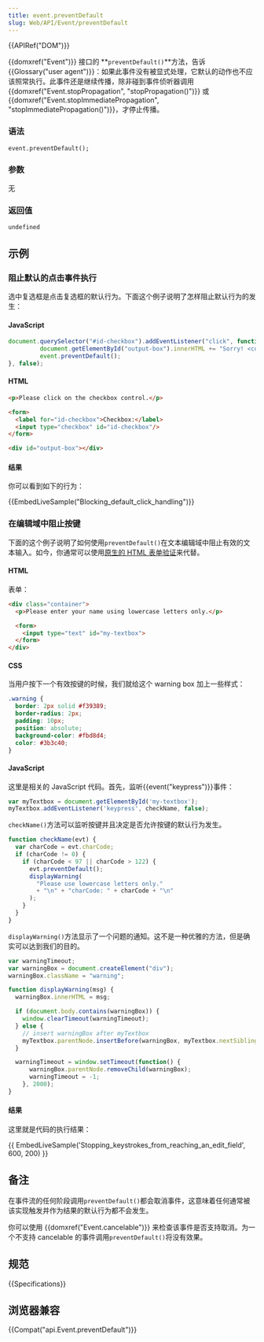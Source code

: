 ```yaml
---
title: event.preventDefault
slug: Web/API/Event/preventDefault
---
```

{{APIRef("DOM")}}

{{domxref("Event")}} 接口的 **`preventDefault()`**方法，告诉{{Glossary("user agent")}}：如果此事件没有被显式处理，它默认的动作也不应该照常执行。此事件还是继续传播，除非碰到事件侦听器调用{{domxref("Event.stopPropagation", "stopPropagation()")}} 或{{domxref("Event.stopImmediatePropagation", "stopImmediatePropagation()")}}，才停止传播。

### 语法

```plain
event.preventDefault();
```

### 参数

无

### 返回值

`undefined`

## 示例

### 阻止默认的点击事件执行

选中复选框是点击复选框的默认行为。下面这个例子说明了怎样阻止默认行为的发生：

#### JavaScript

```js
document.querySelector("#id-checkbox").addEventListener("click", function(event) {
         document.getElementById("output-box").innerHTML += "Sorry! <code>preventDefault()</code> won't let you check this!<br>";
         event.preventDefault();
}, false);
```

#### HTML

```html
<p>Please click on the checkbox control.</p>

<form>
  <label for="id-checkbox">Checkbox:</label>
  <input type="checkbox" id="id-checkbox"/>
</form>

<div id="output-box"></div>
```

#### 结果

你可以看到如下的行为：

{{EmbedLiveSample("Blocking_default_click_handling")}}

### 在编辑域中阻止按键

下面的这个例子说明了如何使用`preventDefault()`在文本编辑域中阻止有效的文本输入。如今，你通常可以使用[原生的 HTML 表单验证](/zh-CN/docs/Learn/HTML/Forms/Data_form_validation)来代替。

#### HTML

表单：

```html
<div class="container">
  <p>Please enter your name using lowercase letters only.</p>

  <form>
    <input type="text" id="my-textbox">
  </form>
</div>
```

#### CSS

当用户按下一个有效按键的时候，我们就给这个 warning box 加上一些样式：

```css
.warning {
  border: 2px solid #f39389;
  border-radius: 2px;
  padding: 10px;
  position: absolute;
  background-color: #fbd8d4;
  color: #3b3c40;
}
```

#### JavaScript

这里是相关的 JavaScript 代码。首先，监听{{event("keypress")}}事件：

```js
var myTextbox = document.getElementById('my-textbox');
myTextbox.addEventListener('keypress', checkName, false);
```

`checkName()`方法可以监听按键并且决定是否允许按键的默认行为发生。

```js
function checkName(evt) {
  var charCode = evt.charCode;
  if (charCode != 0) {
    if (charCode < 97 || charCode > 122) {
      evt.preventDefault();
      displayWarning(
        "Please use lowercase letters only."
        + "\n" + "charCode: " + charCode + "\n"
      );
    }
  }
}
```

`displayWarning()`方法显示了一个问题的通知。这不是一种优雅的方法，但是确实可以达到我们的目的。

```js
var warningTimeout;
var warningBox = document.createElement("div");
warningBox.className = "warning";

function displayWarning(msg) {
  warningBox.innerHTML = msg;

  if (document.body.contains(warningBox)) {
    window.clearTimeout(warningTimeout);
  } else {
    // insert warningBox after myTextbox
    myTextbox.parentNode.insertBefore(warningBox, myTextbox.nextSibling);
  }

  warningTimeout = window.setTimeout(function() {
      warningBox.parentNode.removeChild(warningBox);
      warningTimeout = -1;
    }, 2000);
}
```

#### 结果

这里就是代码的执行结果：

{{ EmbedLiveSample('Stopping_keystrokes_from_reaching_an_edit_field', 600, 200) }}

## 备注

在事件流的任何阶段调用`preventDefault()`都会取消事件，这意味着任何通常被该实现触发并作为结果的默认行为都不会发生。

你可以使用 {{domxref("Event.cancelable")}} 来检查该事件是否支持取消。为一个不支持 cancelable 的事件调用`preventDefault()`将没有效果。

## 规范

{{Specifications}}

## 浏览器兼容

{{Compat("api.Event.preventDefault")}}
